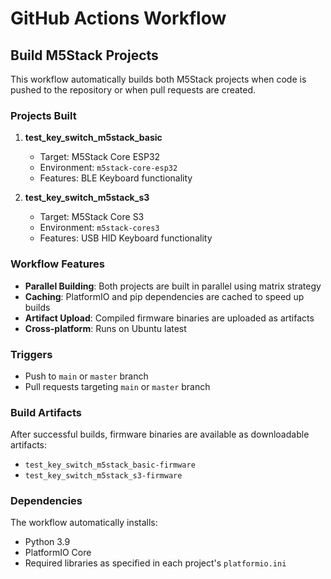 # GitHub Actions Workflow

## Build M5Stack Projects

This workflow automatically builds both M5Stack projects when code is pushed to the repository or when pull requests are created.

### Projects Built

1. **test_key_switch_m5stack_basic**
   - Target: M5Stack Core ESP32
   - Environment: `m5stack-core-esp32`
   - Features: BLE Keyboard functionality

2. **test_key_switch_m5stack_s3**
   - Target: M5Stack Core S3
   - Environment: `m5stack-cores3`
   - Features: USB HID Keyboard functionality

### Workflow Features

- **Parallel Building**: Both projects are built in parallel using matrix strategy
- **Caching**: PlatformIO and pip dependencies are cached to speed up builds
- **Artifact Upload**: Compiled firmware binaries are uploaded as artifacts
- **Cross-platform**: Runs on Ubuntu latest

### Triggers

- Push to `main` or `master` branch
- Pull requests targeting `main` or `master` branch

### Build Artifacts

After successful builds, firmware binaries are available as downloadable artifacts:
- `test_key_switch_m5stack_basic-firmware`
- `test_key_switch_m5stack_s3-firmware`

### Dependencies

The workflow automatically installs:
- Python 3.9
- PlatformIO Core
- Required libraries as specified in each project's `platformio.ini`
